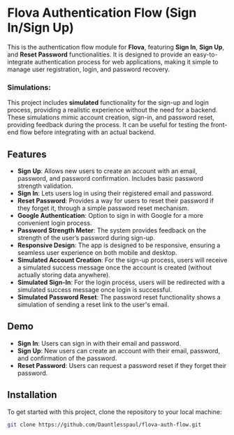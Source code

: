 # Flova Authentication Flow (Sign In/Sign Up)

This is the authentication flow module for **Flova**, featuring **Sign In**, **Sign Up**, and **Reset Password** functionalities. It is designed to provide an easy-to-integrate authentication process for web applications, making it simple to manage user registration, login, and password recovery.

### Simulations:
This project includes **simulated** functionality for the sign-up and login process, providing a realistic experience without the need for a backend. These simulations mimic account creation, sign-in, and password reset, providing feedback during the process. It can be useful for testing the front-end flow before integrating with an actual backend.

## Features

- **Sign Up**: Allows new users to create an account with an email, password, and password confirmation. Includes basic password strength validation.
- **Sign In**: Lets users log in using their registered email and password.
- **Reset Password**: Provides a way for users to reset their password if they forget it, through a simple password reset mechanism.
- **Google Authentication**: Option to sign in with Google for a more convenient login process.
- **Password Strength Meter**: The system provides feedback on the strength of the user’s password during sign-up.
- **Responsive Design**: The app is designed to be responsive, ensuring a seamless user experience on both mobile and desktop.
- **Simulated Account Creation**: For the sign-up process, users will receive a simulated success message once the account is created (without actually storing data anywhere).
- **Simulated Sign-In**: For the login process, users will be redirected with a simulated success message once login is successful.
- **Simulated Password Reset**: The password reset functionality shows a simulation of sending a reset link to the user's email.

## Demo

- **Sign In**: Users can sign in with their email and password.
- **Sign Up**: New users can create an account with their email, password, and confirmation of the password.
- **Reset Password**: Users can request a password reset if they forget their password.

## Installation

To get started with this project, clone the repository to your local machine:

```bash
git clone https://github.com/Dauntlesspaul/flova-auth-flow.git
